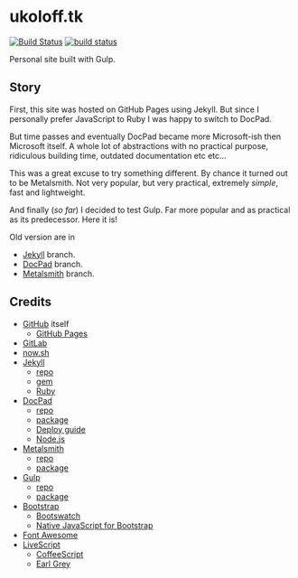 # ukoloff.tk

[![Build Status](https://travis-ci.org/ukoloff/ukoloff.tk.svg?branch=master)](https://travis-ci.org/ukoloff/ukoloff.tk)
[![build status](https://gitlab.com/ukoloff/ukoloff.gitlab.io/badges/master/build.svg)](https://gitlab.com/ukoloff/ukoloff.gitlab.io/commits/master)

Personal site built with Gulp.

## Story

First, this site was hosted on GitHub Pages using Jekyll.
But since I personally prefer JavaScript to Ruby I was happy
to switch to DocPad.

But time passes and eventually DocPad became
more Microsoft-ish then Microsoft itself.
A whole lot of abstractions with no
practical purpose,
ridiculous building time,
outdated documentation etc etc...

This was a great excuse to try something different.
By chance it turned out to be Metalsmith.
Not very popular,
but very practical,
extremely *simple*,
fast and lightweight.

And finally
(*so far*)
I decided to test Gulp.
Far more popular
and as practical as
its predecessor.
Here it is!

Old version are in
  - [Jekyll](../../tree/jekyll/) branch.
  - [DocPad](../../tree/docpad/) branch.
  - [Metalsmith](../../tree/metalsmith/) branch.

## Credits

  * [GitHub](https://github.com/) itself
    + [GitHub Pages](https://pages.github.com/)
  * [GitLab](https://gitlab.com/)
  * [now.sh](https://zeit.co/now)
  * [Jekyll](https://jekyllrb.com/)
    + [repo](https://github.com/jekyll/jekyll)
    + [gem](https://rubygems.org/gems/jekyll)
    + [Ruby](https://www.ruby-lang.org/)
  * [DocPad](http://docpad.org/)
    + [repo](https://github.com/docpad/docpad)
    + [package](https://www.npmjs.com/package/docpad)
    + [Deploy guide](http://docpad.org/docs/deploy/)
    + [Node.js](https://nodejs.org/)
  * [Metalsmith](https://metalsmith.io/)
    + [repo](https://github.com/segmentio/metalsmith)
    + [package](https://www.npmjs.com/package/metalsmith)
  * [Gulp](https://gulpjs.com/)
    + [repo](https://github.com/gulpjs/gulp)
    + [package](https://www.npmjs.com/package/gulp)
  * [Bootstrap](http://getbootstrap.com/)
    + [Bootswatch](http://bootswatch.com/)
    + [Native JavaScript for Bootstrap](https://thednp.github.io/bootstrap.native/)
  * [Font Awesome](http://fontawesome.io/)
  * [LiveScript](http://livescript.net/)
    + [CoffeeScript](https://coffeescript.org/)
    + [Earl Grey](http://www.earl-grey.io/)
